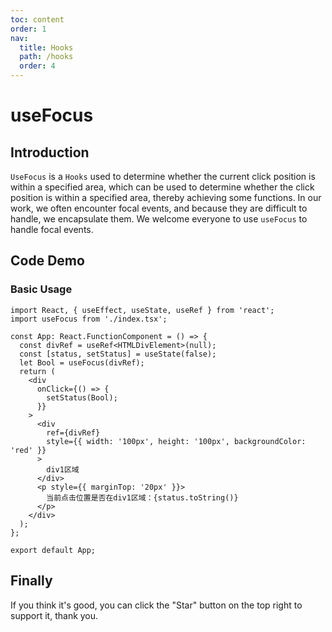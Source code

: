 ```yaml
---
toc: content
order: 1
nav:
  title: Hooks
  path: /hooks
  order: 4
---
```


# useFocus 
## Introduction

`UseFocus` is a `Hooks` used to determine whether the current click position is within a specified area, which can be used to determine whether the click position is within a specified area, thereby achieving some functions.
In our work, we often encounter focal events, and because they are difficult to handle, we encapsulate them. We welcome everyone to use `useFocus` to handle focal events.

## Code Demo

### Basic Usage
```tsx
import React, { useEffect, useState, useRef } from 'react';
import useFocus from './index.tsx';

const App: React.FunctionComponent = () => {
  const divRef = useRef<HTMLDivElement>(null);
  const [status, setStatus] = useState(false);
  let Bool = useFocus(divRef);
  return (
    <div
      onClick={() => {
        setStatus(Bool);
      }}
    >
      <div
        ref={divRef}
        style={{ width: '100px', height: '100px', backgroundColor: 'red' }}
      >
        div1区域
      </div>
      <p style={{ marginTop: '20px' }}>
        当前点击位置是否在div1区域：{status.toString()}
      </p>
    </div>
  );
};

export default App;
```
## Finally

If you think it's good, you can click the "Star" button on the top right to support it, thank you.